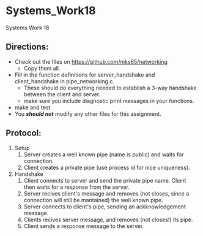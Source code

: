 # Systems_Work18
Systems Work 18

## Directions:

- Check out the files on https://github.com/mks65/networking
    - Copy them all.
- Fill in the function definitions for server_handshake and client_handshake in pipe_networking.c.
    - These should do everything needed to establish a 3-way handshake between the client and server.
    - make sure you include diagnostic print messages in your functions.
- make and test
- You ***should not*** modify any other files for this assignment.

## Protocol:

1. Setup
    1. Server creates a well known pipe (name is public) and waits for connection.
    2. Client creates a private pipe (use process id for nice uniqueness).
2. Handshake
    1. Client connects to server and send the private pipe name. Client then waits for a response from the server.
    2. Server recives client's message and removes (not closes, since a connection will still be mantained) the well known pipe.
    3. Server connects to client's pipe, sending an ackknowledgement message.
    4. Clients recives server message, and removes (not closes!) its pipe.
    5. Client sends a response message to the server.
